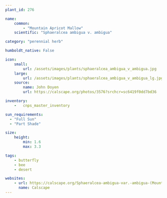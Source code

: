 ```yaml
---
plant_id: 276 

name: 
    common: 
        - "Mountain Apricot Mallow"   
    scientific: "Sphaeralcea ambigua v. ambigua"   

category: "perennial herb"

humboldt_native: False

icon: 
    small: 
        url: /assets/images/plants/sphaeralcea_ambigua_v_ambigua.jpg 
    large: 
        url: /assets/images/plants/sphaeralcea_ambigua_v_ambigua_lg.jpg 
    source: 
        name: John Doyen 
        url: https://calscape.org/photos/3576?srchcr=sc6419f0dd7bd36

inventory: 
    -   cnps_master_inventory

sun_requirements:
  - "Full Sun"
  - "Part Shade"

size:
    height: 
        min: 1.6 
        max: 3.3

tags:
    - butterfly
    - bee
    - desert

websites: 
    - url: https://calscape.org/Sphaeralcea-ambigua-var.-ambigua-(Mountain-Apricot-Mallow)
      name: Calscape
---
```

